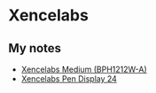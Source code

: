 # Xencelabs

## My notes

* [Xencelabs Medium (BPH1212W-A)](https://app.gitbook.com/o/-LBUpLETf4LFiwdypBiE/s/Nde0PQIvNcFZNVxuTO0G/\~/changes/2076/product-info/xencelabs/xencelabs-medium-bph1212w-a)
* [Xencelabs Pen Display 24](https://app.gitbook.com/o/-LBUpLETf4LFiwdypBiE/s/Nde0PQIvNcFZNVxuTO0G/\~/changes/2076/product-info/xencelabs/xencelabs-pen-display-24)
